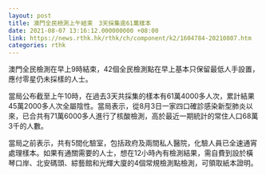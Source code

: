 ```yaml
---
layout: post
title: 澳門全民檢測上午結束　3天採集逾61萬樣本
date: 2021-08-07 13:16:12.000000000 +08:00
link: https://news.rthk.hk/rthk/ch/component/k2/1604784-20210807.htm
categories: rthk
---
```


澳門全民檢測在早上9時結束，42個全民檢測點在早上基本只保留最低人手設置，應付零星仍未採樣的人士。

當局公布截至上午10時，在過去3天共採集的樣本有61萬4000多人次，累計結果45萬2000多人次全屬陰性。當局表示，從8月3日一家四口確診感染新型肺炎以來，已合共有71萬6000多人進行了核酸檢測，高於最近一期統計的常住人口68萬3千的人數。

當局之前表示，共有5間化驗室，包括政府及兩間私人醫院，化驗人員已全速通宵處理樣本。如果有通關需要的人士，想在12小時內有檢測結果，需自費到設於橫琴口岸、北安碼頭、綜藝館和光輝大廈的4個常規檢測點檢測，可領取紙本證明。
